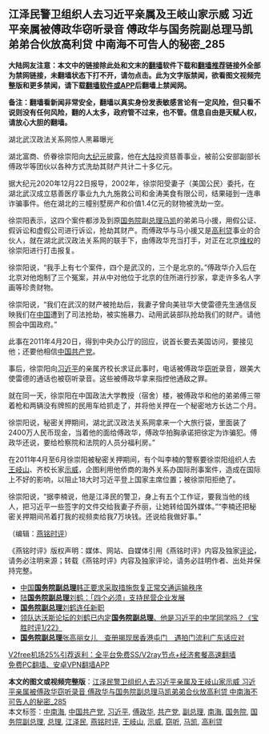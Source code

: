 <h2>江泽民警卫组织人去习近平亲属及王岐山家示威 习近平亲属被傅政华窃听录音 傅政华与国务院副总理马凯弟弟合伙放高利贷 中南海不可告人的秘密_285</h2> <p class="notice"><b>大陆网友注意：本文中的链接除此处和文末的<a href="https://github.com/bannedbook/fanqiang" >翻墙</a>软件下载和<a href="https://github.com/killgcd/justmysocks/blob/master/README.md">翻墙推荐</a>链接外全部为禁网链接，未翻墙状态下打不开，请勿点击。此为文字版禁闻，欲看图文视频完整版和更多禁闻，请下载<a href="https://github.com/bannedbook/fanqiang">翻墙软件或APP</a>后翻墙上禁闻网。</p><p>备注：翻墙看新闻非常安全，翻墙以真实身份发表敏感言论有一定风险，但只看不说则没有任何风险，翻的人太多，政府管不过来，也不管。信息自由是天赋人权，请放心大胆的翻墙。</b></p>  <div class="entry"> <p></p> <p>湖北武汉政法关系网惊人黑幕曝光</p> <p>湖北富商&#12289;侨眷徐崇阳向<span class='wp_keywordlink_affiliate'><a href="http://www.epochtimes.com/" title="大纪元" target="_blank">大纪元</a></span>披露&#65292;他在<span class='wp_keywordlink_affiliate'><a href="https://www.bannedbook.org/" title="大陆" target="_blank">大陆</a></span>投资慈善事业&#65292;被前公安部副部长傅政华等团伙以各种方式洗劫其财产共计二十多亿元&#12290; </p> <p>   据大纪元2020年12月22日报导&#65292;2002年&#65292;徐崇阳受妻子&#65288;美国公民&#65289;委托&#65292;在湖北武汉成立慈善医疗事业九九九施救公司和金涛美食有限公司&#65292;结果碰到一连串诈骗事件&#12290;他在湖北的三幢别墅房产和价值1.4亿元的财物被洗劫一空&#12290; </p>  <p>徐崇阳表示&#65292;这四个案件都涉及到原<a href="https://www.bannedbook.org/bnews/tag/%e5%9b%bd%e5%8a%a1%e9%99%a2/" class="st_tag internal_tag" rel="tag" title="标签 国务院 下的日志">国务院</a>副<a href="https://www.bannedbook.org/bnews/tag/%e6%80%bb%e7%90%86/" class="st_tag internal_tag" rel="tag" title="标签 总理 下的日志">总理</a><a href="https://www.bannedbook.org/bnews/tag/%e9%a9%ac%e5%87%af/" class="st_tag internal_tag" rel="tag" title="标签 马凯 下的日志">马凯</a>的弟弟马小援&#65292;用假公证&#12289;假诉讼和虚假公司进行诉讼&#65292;抢劫其财产&#12290;而傅政华与马小援又是<a href="https://www.bannedbook.org/bnews/tag/%E9%AB%98%E5%88%A9%E8%B4%B7/" class="st_tag internal_tag" rel="tag" title="标签 高利贷 下的日志">高利贷</a>事业的合伙人&#65292;就在湖北武汉政法关系网的联手下&#65292;由傅政华充当打手&#65292;对正在北京<span class='wp_keywordlink_affiliate'><a href="https://www.bannedbook.org/bnews/weiquan/" title="维权" target="_blank">维权</a></span>的徐崇阳进行打击报复&#12290;</p> <p>徐崇阳说&#65292;&#8220;我手上有七个案件&#65292;四个是武汉的&#65292;三个是北京的&#12290;&#8221;傅政华介入后在北京对他炮制了三个冤案&#65292;并从中对他位于北京的住所进行抄家&#65292;拿走许多名人字画等珍贵财物&#12290; </p> <p>徐崇阳说&#65292;&#8220;我们在武汉的财产被抢劫后&#65292;我妻子曾向美驻华大使雷德先生通信反映我们在<span class='wp_keywordlink_affiliate'><a href="https://www.bannedbook.org/" title="中国" target="_blank">中国</a></span>遭到了司法抢劫&#65292;被实施暴力&#12289;动用武装部队抢劫我们的财产&#12290;请他照会中国政府&#12290;&#8221;</p> <p>   此事在2011年4月20日&#65292;得到中央办公厅的回应&#65292;说首长要去美国访问&#65292;要接见他&#65307;还要他相信<a href="https://www.bannedbook.org/bnews/tag/%e4%b8%ad%e5%9b%bd%e5%85%b1%e4%ba%a7%e5%85%9a/" class="st_tag internal_tag" rel="tag" title="标签 中国共产党 下的日志">中国共产党</a>&#12290; </p>  <p>事后&#65292;徐崇阳向<a href="https://www.bannedbook.org/bnews/tag/%e4%b9%a0%e8%bf%91%e5%b9%b3/" class="st_tag internal_tag" rel="tag" title="标签 习近平 下的日志">习近平</a>的亲属齐校长求证此事时&#65292;电话被傅政华<a href="https://www.bannedbook.org/bnews/tag/%E7%AA%83%E5%90%AC/" class="st_tag internal_tag" rel="tag" title="标签 窃听 下的日志">窃听</a>录音&#65292;跟美大使雷德的通话也被窃听录音&#12290;这些被傅政华拿来指控他通敌之罪&#12290;</p> <p>就在同一天&#65292;徐崇阳在中国政法大学教授&#65288;宿舍&#65289;楼&#65292;被傅政华和他的弟弟傅三带着枪和两辆没有牌照的民用车给抓走了&#65292;并将他关押在一个秘密地方长达二个月&#12290;</p> <p>徐崇阳说&#65292;秘密关押期间&#65292;湖北武汉政法关系网拿来一个大旅行袋&#65292;里面装了2400万人民币现金&#65292;当着他的面给傅政华&#65292;傅政华拍胸承诺把徐定为诈骗犯&#12290;傅政华还说&#65292;要给检察院和法院的人员分福利房&#12290;&#8221;</p> <p>   在2011年4月至6月徐崇阳被秘密关押期间&#65292;有个叫李楠的警察要徐崇阳组织人去<a href="https://www.bannedbook.org/bnews/tag/%e7%8e%8b%e5%b2%90%e5%b1%b1/" class="st_tag internal_tag" rel="tag" title="标签 王岐山 下的日志">王岐山</a>&#12289;齐校长家<a href="https://www.bannedbook.org/bnews/tag/%e7%a4%ba%e5%a8%81/" class="st_tag internal_tag" rel="tag" title="标签 示威 下的日志">示威</a>&#65292;企图利用他侨商的海外关系办国际刑事案件&#65292;造成在国际上不好的影响&#65292;以阻止18大时习近平登上国家主席位置&#65307;被徐崇阳拒绝了&#12290;</p>  <p>徐崇阳说&#65292;&#8220;据李楠说&#65292;他是江泽民的警卫&#65292;身上有五个工作证&#65292;要我当他的线人&#65292;把习近平一些签字的文件交给我妻子乔丽&#65292;让她转给国外媒体&#12290;&#8221;&#8220;李楠还把秘密关押期间吊着打我的视频卖给我7万块钱&#12290;还说给我做好事&#12290;&#8221; </p> <p>&#65288;编辑&#65306;<a href="https://www.bannedbook.org/bnews/tag/%e7%87%95%e9%93%ad%e6%97%b6%e8%af%84/" class="st_tag internal_tag" rel="tag" title="标签 燕铭时评 下的日志">燕铭时评</a>&#65289;</p> <p>&#12298;燕铭时评&#12299;版权声明&#65306;媒体&#12289;网站&#12289;自媒体引用&#12298;燕铭时评&#12299;内容及独家<span class='wp_keywordlink_affiliate'><a href="https://www.bannedbook.org/bnews/comments/" title="新闻评论" target="_blank">评论</a></span>&#65292;请务必注明来源&#65307;转载&#12298;燕铭时评&#12299;内容及独家评论&#65292;请务必註明作者&#12289;出处并保持完整&#12290; </p> <ul class='op-related-articles' title='相关阅读'> <li><a href='https://www.bannedbook.org/bnews/ssgc/20200223/1281850.html' target='_blank'>中国<b>国务院副总理</b>韩正要求采取措施恢复正常交通运输秩序</a></li> <li><a href='https://www.bannedbook.org/bnews/baitai/20181019/1015705.html' target='_blank'>陆<b>国务院副总理</b>刘鹤：「四个必须」支持民营企业发展</a></li> <li><a href='https://www.bannedbook.org/bnews/headline/20180731/979498.html' target='_blank'><b>国务院副总理</b>刘鹤连任新职</a></li> <li><a href='https://www.bannedbook.org/bnews/bannedvideo/20180123/889691.html' target='_blank'>领队达沃斯论坛的刘鹤已内定<b>国务院副总理</b>、他是习近平的中学同学吗？《宝胜时评1/22》</a></li> <li><a href='https://www.bannedbook.org/bnews/cnnews/aboluonews/20160505/530542.html' target='_blank'><b>国务院副总理</b>张高丽女儿　查册揭现居香港屯门　遇拍门流利广东话应对</a></li> </ul> <p class="texttj"> <a href="https://www.bannedbook.org/forum23/topic22702.html" target="_blank">V2free机场25%引荐返利：全平台免费SS/V2ray节点+经济套餐高速翻墙</a><br/> <a href="https://github.com/bannedbook/fanqiang/wiki/%E7%A6%81%E9%97%BB%E7%BD%91%E5%AE%89%E5%8D%93%E7%BF%BB%E5%A2%99%E6%96%B0%E9%97%BBAPP" target="_blank">免费PC翻墙、安卓VPN翻墙APP</a></p><p> </p> <a name='sharetosocial'></a>       <div><b>本文的图文或视频完整版</b>：<a href='https://www.bannedbook.org/bnews/comments/20201223/1453195.html'>江泽民警卫组织人去习近平亲属及王岐山家示威 习近平亲属被傅政华窃听录音 傅政华与国务院副总理马凯弟弟合伙放高利贷 中南海不可告人的秘密_285</a></div>  </div><!--END ENTRY--> <div class="postfooter"> <div>本文标签：<a href="https://www.bannedbook.org/bnews/tag/%e4%b8%ad%e5%8d%97%e6%b5%b7/" rel="tag">中南海</a>, <a href="https://www.bannedbook.org/bnews/tag/%e4%b8%ad%e5%9b%bd%e5%85%b1%e4%ba%a7%e5%85%9a/" rel="tag">中国共产党</a>, <a href="https://www.bannedbook.org/bnews/tag/%e4%b9%a0%e8%bf%91%e5%b9%b3/" rel="tag">习近平</a>, <a href="https://www.bannedbook.org/bnews/tag/%e5%82%85%e6%94%bf%e5%8d%8e/" rel="tag">傅政华</a>, <a href="https://www.bannedbook.org/bnews/tag/%e5%85%b1%e4%ba%a7%e5%85%9a/" rel="tag">共产党</a>, <a href="https://www.bannedbook.org/bnews/tag/%e5%89%af%e6%80%bb%e7%90%86/" rel="tag">副总理</a>, <a href="https://www.bannedbook.org/bnews/tag/%e5%8d%97%e6%b5%b7/" rel="tag">南海</a>, <a href="https://www.bannedbook.org/bnews/tag/%e5%9b%bd%e5%8a%a1%e9%99%a2/" rel="tag">国务院</a>, <a href="https://www.bannedbook.org/bnews/tag/%E5%9B%BD%E5%8A%A1%E9%99%A2%E5%89%AF%E6%80%BB%E7%90%86/" rel="tag">国务院副总理</a>, <a href="https://www.bannedbook.org/bnews/tag/%e6%80%bb%e7%90%86/" rel="tag">总理</a>, <a href="https://www.bannedbook.org/bnews/tag/%e6%b1%9f%e6%b3%bd%e6%b0%91/" rel="tag">江泽民</a>, <a href="https://www.bannedbook.org/bnews/tag/%e7%87%95%e9%93%ad%e6%97%b6%e8%af%84/" rel="tag">燕铭时评</a>, <a href="https://www.bannedbook.org/bnews/tag/%e7%8e%8b%e5%b2%90%e5%b1%b1/" rel="tag">王岐山</a>, <a href="https://www.bannedbook.org/bnews/tag/%e7%a4%ba%e5%a8%81/" rel="tag">示威</a>, <a href="https://www.bannedbook.org/bnews/tag/%E7%AA%83%E5%90%AC/" rel="tag">窃听</a>, <a href="https://www.bannedbook.org/bnews/tag/%e9%a9%ac%e5%87%af/" rel="tag">马凯</a>, <a href="https://www.bannedbook.org/bnews/tag/%E9%AB%98%E5%88%A9%E8%B4%B7/" rel="tag">高利贷</a></div>  </div><!--END POSTFOOTER--> 